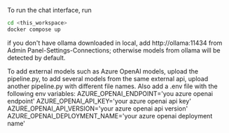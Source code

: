 To run the chat interface, run 
```bash
cd <this_workspace>
docker compose up
```

if you don't have ollama downloaded in local, add http://ollama:11434 from Admin Panel-Settings-Connections; otherwise models from ollama will be detected by default.

To add external models such as Azure OpenAI models, upload the pipeline.py, to add several models from the same external api, upload another pipeline.py with different file names.
Also add a .env file with the following env variables:
AZURE_OPENAI_ENDPOINT='you azure openai endpoint'
AZURE_OPENAI_API_KEY='your azure openai api key'
AZURE_OPENAI_API_VERSION='your azure openai api version'
AZURE_OPENAI_DEPLOYMENT_NAME='your azure openai deployment name'
